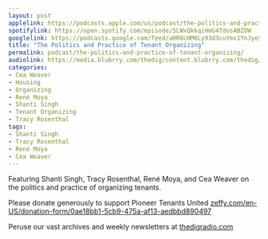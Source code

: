 ```yaml
---
layout: post
applelink: https://podcasts.apple.com/us/podcast/the-politics-and-practice-of-tenant-organizing/id1043245989?i=1000598078582
spotifylink: https://open.spotify.com/episode/5LWxQkkqiHmG4TdosABZOW
googlelink: https://podcasts.google.com/feed/aHR0cHM6Ly93d3cuYmx1YnJyeS5jb20vZmVlZHMvdGhlZGlnLnhtbA/episode/aHR0cHM6Ly90aGVkaWcuYmx1YnJyeS5uZXQvP3A9MjM0MA?sa=X&ved=0CAUQkfYCahcKEwi44f7r1b-AAxUAAAAAHQAAAAAQNg
title: "The Politics and Practice of Tenant Organizing"
permalink: podcast/the-politics-and-practice-of-tenant-organizing/
audiolink: https://media.blubrry.com/thedig/content.blubrry.com/thedig/The_Dig-EP_391-Tenants.mp3
categories:
- Cea Weaver
- Housing
- Organizing
- René Moya
- Shanti Singh
- Tenant Organizing
- Tracy Rosenthal
tags:
- Shanti Singh
- Tracy Rosenthal
- René Moya
- Cea Weaver
---
```


Featuring Shanti Singh, Tracy Rosenthal, René Moya, and Cea Weaver on the politics and practice of organizing tenants.

Please donate generously to support Pioneer Tenants United [zeffy.com/en-US/donation-form/0ae18bb1-5cb9-475a-af13-aedbbd890497](http://zeffy.com/en-US/donation-form/0ae18bb1-5cb9-475a-af13-aedbbd890497)

Peruse our vast archives and weekly newsletters at [thedigradio.com](http://thedigradio.com)

